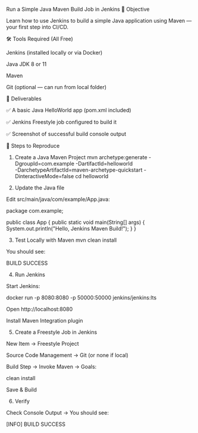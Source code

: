 Run a Simple Java Maven Build Job in Jenkins
📌 Objective

Learn how to use Jenkins to build a simple Java application using Maven — your first step into CI/CD.

🛠️ Tools Required (All Free)

Jenkins (installed locally or via Docker)

Java JDK 8 or 11

Maven

Git (optional — can run from local folder)

📂 Deliverables

✅ A basic Java HelloWorld app (pom.xml included)

✅ Jenkins Freestyle job configured to build it

✅ Screenshot of successful build console output

🚀 Steps to Reproduce
1. Create a Java Maven Project
mvn archetype:generate -DgroupId=com.example -DartifactId=helloworld \
-DarchetypeArtifactId=maven-archetype-quickstart -DinteractiveMode=false
cd helloworld

2. Update the Java file

Edit src/main/java/com/example/App.java:

package com.example;

public class App {
    public static void main(String[] args) {
        System.out.println("Hello, Jenkins Maven Build!");
    }
}

3. Test Locally with Maven
mvn clean install


You should see:

BUILD SUCCESS

4. Run Jenkins

Start Jenkins:

docker run -p 8080:8080 -p 50000:50000 jenkins/jenkins:lts


Open http://localhost:8080

Install Maven Integration plugin

5. Create a Freestyle Job in Jenkins

New Item → Freestyle Project

Source Code Management → Git (or none if local)

Build Step → Invoke Maven → Goals:

clean install


Save & Build

6. Verify

Check Console Output → You should see:

[INFO] BUILD SUCCESS
